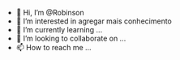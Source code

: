 - 👋 Hi, I’m @Robinson
- 👀 I’m interested in  agregar mais conhecimento
- 🌱 I’m currently learning ...
- 💞️ I’m looking to collaborate on ...
- 📫 How to reach me ...

<!---
Robanaconda/Robanaconda is a ✨ special ✨ repository because its `README.md` (this file) appears on your GitHub profile.
You can click the Preview link to take a look at your changes.
--->
